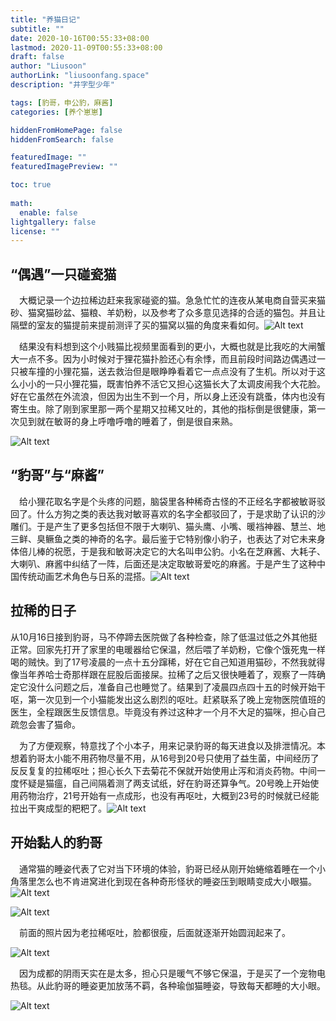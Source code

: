 ```yaml
---
title: "养猫日记"
subtitle: ""
date: 2020-10-16T00:55:33+08:00
lastmod: 2020-11-09T00:55:33+08:00
draft: false
author: "Liusoon"
authorLink: "liusoonfang.space"
description: "井字型少年"

tags: [豹哥，申公豹，麻酱]
categories: [养个崽崽]

hiddenFromHomePage: false
hiddenFromSearch: false

featuredImage: ""
featuredImagePreview: ""

toc: true
  
math:
  enable: false
lightgallery: false
license: ""
---
```


<!--more-->

## “偶遇”一只碰瓷猫

&emsp;大概记录一个边拉稀边赶来我家碰瓷的猫。急急忙忙的连夜从某电商自营买来猫砂、猫窝猫砂盆、猫粮、羊奶粉，以及参考了众多意见选择的合适的猫包。并且让隔壁的室友的猫提前来提前测评了买的猫窝以猫的角度来看如何。![Alt text](https://cdn.jsdelivr.net/gh/liusoon/images/%E7%8C%AB%E5%8C%85.jpeg "豹哥的猫包")

&emsp;结果没有料想到这个小贱猫比视频里面看到的更小，大概也就是比我吃的大闸蟹大一点不多。因为小时候对于狸花猫扑脸还心有余悸，而且前段时间路边偶遇过一只被车撞的小狸花猫，送去救治但是眼睁睁看着它一点点没有了生机。所以对于这么小小的一只小狸花猫，既害怕养不活它又担心这猫长大了太调皮闹我个大花脸。好在它虽然在外流浪，但因为出生不到一个月，所以身上还没有跳蚤，体内也没有寄生虫。除了刚到家里那一两个星期又拉稀又吐的，其他的指标倒是很健康，第一次见到就在敏哥的身上呼噜呼噜的睡着了，倒是很自来熟。

![Alt text](https://cdn.jsdelivr.net/gh/liusoon/images/baoge-first.jpeg "第一次见面")

## “豹哥”与“麻酱”

&emsp;给小狸花取名字是个头疼的问题，脑袋里各种稀奇古怪的不正经名字都被敏哥驳回了。什么方狗之类的表达我对敏哥喜欢的名字全都驳回了，于是求助了认识的沙雕们。于是产生了更多包括但不限于大喇叭、猫头鹰、小嘴、暖裆神器、慧兰、地三鲜、臭鳜鱼之类的神奇的名字。最后鉴于它特别像小豹子，也表达了对它未来身体倍儿棒的祝愿，于是我和敏哥决定它的大名叫申公豹。小名在芝麻酱、大耗子、大喇叭、麻酱中纠结了一阵，后面还是决定取敏哥爱吃的麻酱。于是产生了这种中国传统动画艺术角色与日系的混搭。![Alt text](https://cdn.jsdelivr.net/gh/liusoon/images/image-20201109024513600.png "接到豹哥就马不停蹄去了宠物医院")

## 拉稀的日子

从10月16日接到豹哥，马不停蹄去医院做了各种检查，除了低温过低之外其他挺正常。回家先打开了家里的电暖器给它保温，然后喂了羊奶粉，它像个饿死鬼一样喝的贼快。到了17号凌晨的一点十五分蹿稀，好在它自己知道用猫砂，不然我就得像当年养哈士奇那样跟在屁股后面接屎。拉稀了之后又很快睡着了，观察了一阵确定它没什么问题之后，准备自己也睡觉了。结果到了凌晨四点四十五的时候开始干呕，第一次见到一个小猫能发出这么剧烈的呕吐。赶紧联系了晚上宠物医院值班的医生，全程跟医生反馈信息。毕竟没有养过这种才一个月不大足的猫咪，担心自己疏忽会害了猫命。

&emsp;为了方便观察，特意找了个小本子，用来记录豹哥的每天进食以及排泄情况。本想着豹哥太小能不用药物尽量不用，从16号到20号只使用了益生菌，中间经历了反反复复的拉稀呕吐；担心长久下去菊花不保就开始使用止泻和消炎药物。中间一度怀疑是猫瘟，自己间隔着测了两支试纸，好在豹哥还算争气。20号晚上开始使用药物治疗，21号开始有一点成形，也没有再呕吐，大概到23号的时候就已经能拉出干爽成型的粑粑了。![Alt text](https://cdn.jsdelivr.net/gh/liusoon/images/image-20201109034226824.png "没有安全感且身体不适的豹哥")

## 开始黏人的豹哥

&emsp;通常猫的睡姿代表了它对当下环境的体验，豹哥已经从刚开始蜷缩着睡在一个小角落里怎么也不肯进窝进化到现在各种奇形怪状的睡姿压到眼睛变成大小眼猫。![Alt text](https://cdn.jsdelivr.net/gh/liusoon/images/image-20201109035129445.png "蜷缩在小角落的豹哥")

![Alt text](https://cdn.jsdelivr.net/gh/liusoon/images/image-20201109035455900.png "睡在我腿上的豹哥")

&emsp;前面的照片因为老拉稀呕吐，脸都很瘦，后面就逐渐开始圆润起来了。

![Alt text](https://cdn.jsdelivr.net/gh/liusoon/images/image-20201109035940874.png "豹哥叫你陪睡觉了")

&emsp;因为成都的阴雨天实在是太多，担心只是暖气不够它保温，于是买了一个宠物电热毯。从此豹哥的睡姿更加放荡不羁，各种瑜伽猫睡姿，导致每天都睡的大小眼。

![Alt text](https://cdn.jsdelivr.net/gh/liusoon/images/bigsmalleyes.png  "/**睡眼惺忪的豹哥**/")

